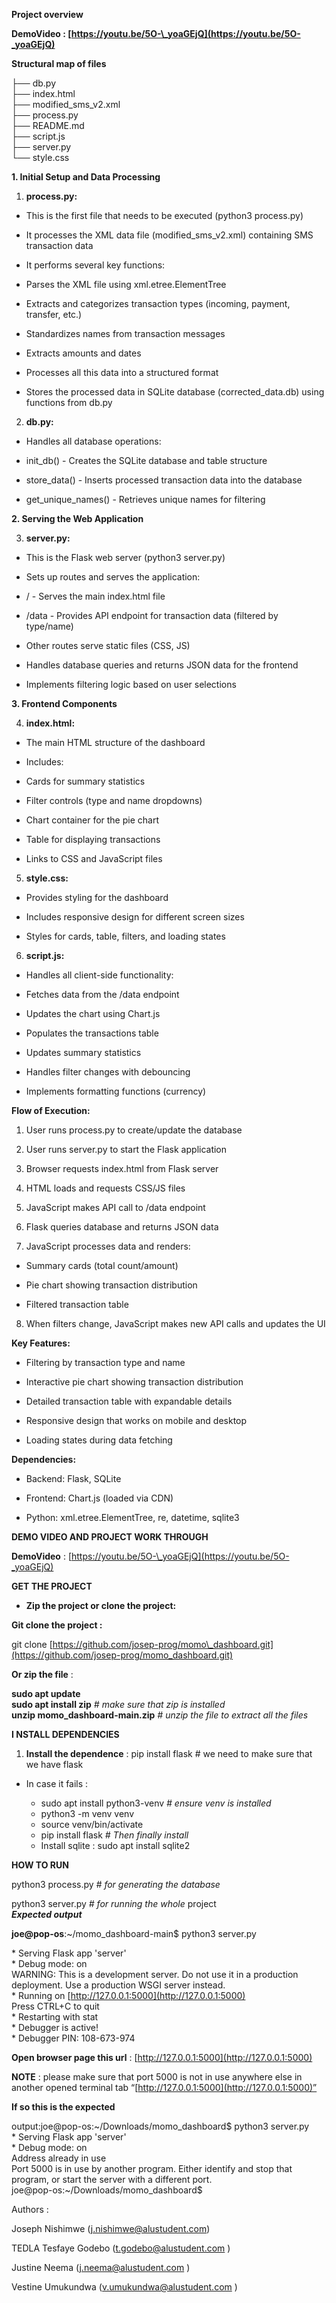 **Project overview** 

**DemoVideo : [https://youtu.be/5O-\_yoaGEjQ](https://youtu.be/5O-_yoaGEjQ)** 

**Structural map of files**

├── db.py  
├── index.html  
├── modified\_sms\_v2.xml  
├── process.py  
├── README.md  
├── script.js  
├── server.py  
└── style.css

**1\. Initial Setup and Data Processing**

1. **process.py:**

* This is the first file that needs to be executed (python3 process.py)  
    
* It processes the XML data file (modified\_sms\_v2.xml) containing SMS transaction data  
    
* It performs several key functions:

* Parses the XML file using xml.etree.ElementTree


* Extracts and categorizes transaction types (incoming, payment, transfer, etc.)


* Standardizes names from transaction messages


* Extracts amounts and dates


* Processes all this data into a structured format

* Stores the processed data in SQLite database (corrected\_data.db) using functions from db.py

2. **db.py:**

* Handles all database operations:

* init\_db() \- Creates the SQLite database and table structure


* store\_data() \- Inserts processed transaction data into the database


* get\_unique\_names() \- Retrieves unique names for filtering

**2\. Serving the Web Application**

3. **server.py:**

* This is the Flask web server (python3 server.py)  
    
* Sets up routes and serves the application:

* / \- Serves the main index.html file


* /data \- Provides API endpoint for transaction data (filtered by type/name)


* Other routes serve static files (CSS, JS)

* Handles database queries and returns JSON data for the frontend  
    
* Implements filtering logic based on user selections

**3\. Frontend Components**

4. **index.html:**

* The main HTML structure of the dashboard  
    
* Includes:  
    
* Cards for summary statistics


* Filter controls (type and name dropdowns)


* Chart container for the pie chart


* Table for displaying transactions

* Links to CSS and JavaScript files

5. **style.css:**

* Provides  styling for the dashboard  
    
* Includes responsive design for different screen sizes  
    
* Styles for cards, table, filters, and loading states

6. **script.js:**

* Handles all client-side functionality:

* Fetches data from the /data endpoint


* Updates the chart using Chart.js


* Populates the transactions table


* Updates summary statistics


* Handles filter changes with debouncing


* Implements formatting functions (currency)

**Flow of Execution:**

1. User runs process.py to create/update the database  
     
2. User runs server.py to start the Flask application  
     
3. Browser requests index.html from Flask server  
     
4. HTML loads and requests CSS/JS files  
     
5. JavaScript makes API call to /data endpoint  
     
6. Flask queries database and returns JSON data  
     
7. JavaScript processes data and renders:

* Summary cards (total count/amount)


* Pie chart showing transaction distribution


* Filtered transaction table

8. When filters change, JavaScript makes new API calls and updates the UI

**Key Features:**

* Filtering by transaction type and name  
    
* Interactive pie chart showing transaction distribution  
    
* Detailed transaction table with expandable details  
    
* Responsive design that works on mobile and desktop  
    
* Loading states during data fetching

**Dependencies:**

* Backend: Flask, SQLite  
    
* Frontend: Chart.js (loaded via CDN)  
    
* Python: xml.etree.ElementTree, re, datetime, sqlite3

**DEMO VIDEO AND PROJECT WORK THROUGH**

**DemoVideo** : [https://youtu.be/5O-\_yoaGEjQ](https://youtu.be/5O-_yoaGEjQ) 

**GET THE PROJECT**

* **Zip the project or clone the project:**

**Git clone the project :** 

git clone [https://github.com/josep-prog/momo\_dashboard.git](https://github.com/josep-prog/momo_dashboard.git) 

  **Or zip the file** :   
	  
**sudo apt update**          
**sudo apt install zip**                  *\# make sure that zip is installed*  
**unzip momo\_dashboard-main.zip**        *\# unzip the file to extract all the files* 

**I NSTALL DEPENDENCIES**

1. **Install the dependence** : pip install flask \# we need to make sure that we have flask

* In case it fails :  
    
  * sudo apt install python3-venv         *\# ensure venv is installed*  
  * python3 \-m venv venv  
  * source venv/bin/activate  
  * pip install flask                               *\# Then finally install*  
  * Install sqlite : sudo apt install sqlite2

**HOW TO RUN**

python3 process.py                                         *\# for generating the database*

python3 server.py                                           *\# for running the whole* project  
***Expected output***

**joe@pop-os**:\~/momo\_dashboard-main$ python3 server.py

\* Serving Flask app 'server'  
\* Debug mode: on  
WARNING: This is a development server. Do not use it in a production deployment. Use a production WSGI server instead.  
\* Running on [http://127.0.0.1:5000](http://127.0.0.1:5000)    
Press CTRL+C to quit  
\* Restarting with stat  
\* Debugger is active\!  
\* Debugger PIN: 108-673-974

**Open browser page this url** : [http://127.0.0.1:5000](http://127.0.0.1:5000) 

**NOTE** : please make sure that port 5000 is not in use anywhere else in another opened terminal tab “[http://127.0.0.1:5000](http://127.0.0.1:5000)” 

**If so this is the expected** 

output:joe@pop-os:\~/Downloads/momo\_dashboard$ python3 server.py   
 \* Serving Flask app 'server'  
 \* Debug mode: on  
Address already in use  
Port 5000 is in use by another program. Either identify and stop that program, or start the server with a different port.  
joe@pop-os:\~/Downloads/momo\_dashboard$ 

Authors : 

Joseph Nishimwe ([j.nishimwe@alustudent.com](mailto:j.nishimwe@alustudent.com))

TEDLA Tesfaye Godebo ([t.godebo@alustudent.com](mailto:t.godebo@alustudent.com) )

Justine Neema ([j.neema@alustudent.com](mailto:j.neema@alustudent.com) )

Vestine Umukundwa ([v.umukundwa@alustudent.com](mailto:v.umukundwa@alustudent.com) )